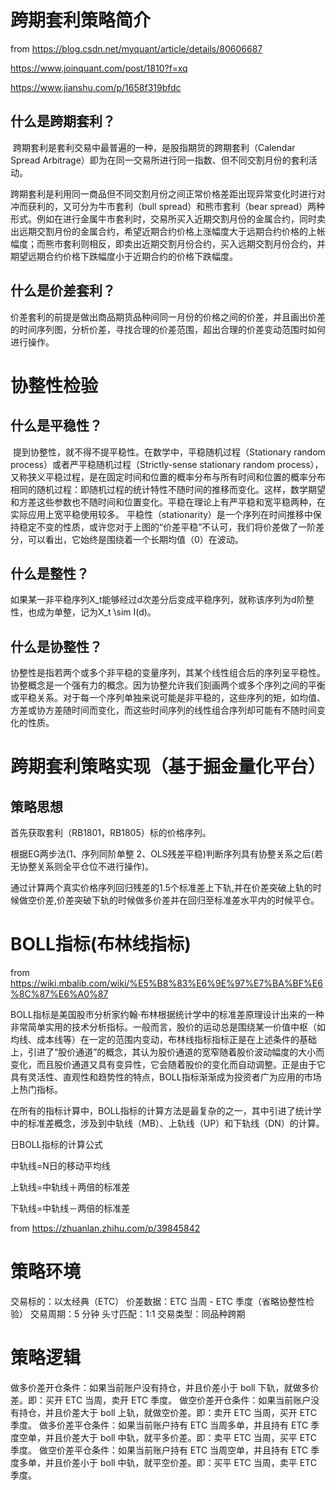 # 跨期套利策略简介

from https://blog.csdn.net/myquant/article/details/80606687

https://www.joinquant.com/post/1810?f=xq

https://www.jianshu.com/p/1658f319bfdc


## 什么是跨期套利？

​ 跨期套利是套利交易中最普遍的一种，是股指期货的跨期套利（Calendar Spread Arbitrage）即为在同一交易所进行同一指数、但不同交割月份的套利活动。

​ 跨期套利是利用同一商品但不同交割月份之间正常价格差距出现异常变化时进行对冲而获利的，又可分为牛市套利（bull spread）和熊市套利（bear spread）两种形式。例如在进行金属牛市套利时，交易所买入近期交割月份的金属合约，同时卖出远期交割月份的金属合约，希望近期合约价格上涨幅度大于远期合约价格的上帐幅度；而熊市套利则相反，即卖出近期交割月份合约，买入远期交割月份合约，并期望远期合约价格下跌幅度小于近期合约的价格下跌幅度。

## 什么是价差套利？

​ 价差套利的前提是做出商品期货品种间同一月份的价格之间的价差，并且画出价差的时间序列图，分析价差，寻找合理的价差范围，超出合理的价差变动范围时如何进行操作。

# 协整性检验


## 什么是平稳性？

​ 提到协整性，就不得不提平稳性。在数学中，平稳随机过程（Stationary random process）或者严平稳随机过程（Strictly-sense stationary random process），又称狭义平稳过程，是在固定时间和位置的概率分布与所有时间和位置的概率分布相同的随机过程：即随机过程的统计特性不随时间的推移而变化。这样，数学期望和方差这些参数也不随时间和位置变化。平稳在理论上有严平稳和宽平稳两种，在实际应用上宽平稳使用较多。
 平稳性（stationarity）是一个序列在时间推移中保持稳定不变的性质，或许您对于上图的“价差平稳”不认可，我们将价差做了一阶差分，可以看出，它始终是围绕着一个长期均值（0）在波动。
 
## 什么是整性？

​ 如果某一非平稳序列X_t能够经过d次差分后变成平稳序列，就称该序列为d阶整性，也成为单整，记为X_t \sim I(d)。

## 什么是协整性？

​ 协整性是指若两个或多个非平稳的变量序列，其某个线性组合后的序列呈平稳性。
 协整概念是一个强有力的概念。因为协整允许我们刻画两个或多个序列之间的平衡或平稳关系。对于每一个序列单独来说可能是非平稳的，这些序列的矩，如均值、方差或协方差随时间而变化，而这些时间序列的线性组合序列却可能有不随时间变化的性质。
 
 
# 跨期套利策略实现（基于掘金量化平台）

## 策略思想

首先获取套利（RB1801，RB1805）标的价格序列。

根据EG两步法(1、序列同阶单整 2、OLS残差平稳)判断序列具有协整关系之后(若无协整关系则全平仓位不进行操作)。

通过计算两个真实价格序列回归残差的1.5个标准差上下轨,并在价差突破上轨的时候做空价差,价差突破下轨的时候做多价差并在回归至标准差水平内的时候平仓。


# BOLL指标(布林线指标)

from https://wiki.mbalib.com/wiki/%E5%B8%83%E6%9E%97%E7%BA%BF%E6%8C%87%E6%A0%87

BOLL指标是美国股市分析家约翰·布林根据统计学中的标准差原理设计出来的一种非常简单实用的技术分析指标。一般而言，股价的运动总是围绕某一价值中枢（如均线、成本线等）在一定的范围内变动，布林线指标指标正是在上述条件的基础上，引进了“股价通道”的概念，其认为股价通道的宽窄随着股价波动幅度的大小而变化，而且股价通道又具有变异性，它会随着股价的变化而自动调整。正是由于它具有灵活性、直观性和趋势性的特点，BOLL指标渐渐成为投资者广为应用的市场上热门指标。

在所有的指标计算中，BOLL指标的计算方法是最复杂的之一，其中引进了统计学中的标准差概念，涉及到中轨线（MB）、上轨线（UP）和下轨线（DN）的计算。

日BOLL指标的计算公式

中轨线=N日的移动平均线

上轨线=中轨线＋两倍的标准差

下轨线=中轨线－两倍的标准差

from https://zhuanlan.zhihu.com/p/39845842
# 策略环境

交易标的：以太经典（ETC）
价差数据：ETC 当周 - ETC 季度（省略协整性检验）
交易周期：5 分钟
头寸匹配：1:1
交易类型：同品种跨期

# 策略逻辑

做多价差开仓条件：如果当前账户没有持仓，并且价差小于 boll 下轨，就做多价差。即：买开 ETC 当周，卖开 ETC 季度。
做空价差开仓条件：如果当前账户没有持仓，并且价差大于 boll 上轨，就做空价差。即：卖开 ETC 当周，买开 ETC 季度。
做多价差平仓条件：如果当前账户持有 ETC 当周多单，并且持有 ETC 季度空单，并且价差大于 boll 中轨，就平多价差。即：卖平 ETC 当周，买平 ETC 季度。
做空价差平仓条件：如果当前账户持有 ETC 当周空单，并且持有 ETC 季度多单，并且价差小于 boll 中轨，就平空价差。即：买平 ETC 当周，卖平 ETC 季度。